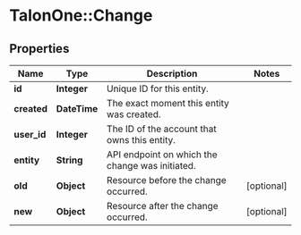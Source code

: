 # TalonOne::Change

## Properties
Name | Type | Description | Notes
------------ | ------------- | ------------- | -------------
**id** | **Integer** | Unique ID for this entity. | 
**created** | **DateTime** | The exact moment this entity was created. | 
**user_id** | **Integer** | The ID of the account that owns this entity. | 
**entity** | **String** | API endpoint on which the change was initiated. | 
**old** | **Object** | Resource before the change occurred. | [optional] 
**new** | **Object** | Resource after the change occurred. | [optional] 


